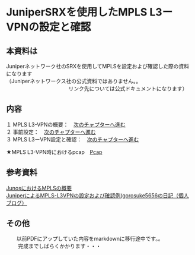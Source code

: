 
# JuniperSRXを使用したMPLS L3ーVPNの設定と確認

## 本資料は
Juniperネットワーク社のSRXを使用してMPLSを設定および確認した際の資料になります <br>
（Juniperネットワークス社の公式資料ではありません。。<br>
　　　　　　　　　　　　リンク先については公式ドキュメントになります）<br>
            
## 内容
１ MPLS L3-VPNの概要：　[次のチャプターへ進む](./Firewall-ovewview.md) <br>
２ 事前設定：　[次のチャプターへ進む](./Junos-Firewall-config.md)<br> 
３ MPLS L3ーVPN設定と確認：　[次のチャプターへ進む](./Firewall-reference.md)<br>

★MPLS L3-VPN時におけるpcap　[Pcap](./MPLS-L3.pcap.pcapng)

## 参考資料
  [JunosにおけるMPLSの概要](https://www.juniper.net/documentation/jp/ja/software/junos/mpls/topics/topic-map/mpls-overview.html)<br>
  [JuniperによるMPLS-L3VPNの設定および確認例(gorosuke5656の日記（個人ブログ）](https://gorosuke5656.hatenablog.com/entry/2023/05/14/092207)<br>
   

## その他
　　以前PDFにアップしていた内容をmarkdownに移行途中です。。<br>　
  　完成までしばらくかかります・・・
